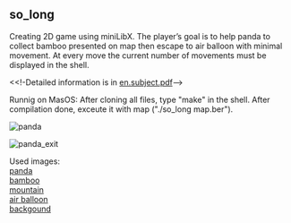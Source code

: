 ## so_long

Creating 2D game using miniLibX.
The player’s goal is to help panda to collect bamboo presented on map then escape to air balloon with minimal movement.
At every move the current number of movements must be displayed in the shell.

<<!-Detailed information is in [en.subject.pdf](https://github.com/lelle-asem/03_so_long/blob/master/en.subject.pdf)-->

Runnig on MasOS:
After cloning all files, type "make" in the shell. After compilation done, exceute it with map  ("./so_long map.ber").

![panda](https://user-images.githubusercontent.com/83021442/125600024-42550dcf-ab67-4ea1-b605-01678299189f.jpg)

![panda_exit](https://user-images.githubusercontent.com/83021442/125600305-be0ba38e-3081-4f07-bb02-e040020072e4.jpg)

Used images:  
[panda](https://www.flaticon.com/free-icon/panda_2419544?term=panda&page=2&position=24&page=2&position=24&related_id=2419544&origin=search)  
[bamboo](https://www.flaticon.com/free-icon/bamboo_588414?term=bamboo&page=1&position=21&page=1&position=21&related_id=588414&origin=search)  
[mountain](https://www.flaticon.com/free-icon/mountain_619131?term=mountain&page=1&position=24&page=1&position=24&related_id=619131&origin=search)  
[air balloon](https://www.flaticon.com/free-icon/hot-air-balloon_4778038?term=air%20balloon&page=1&position=35&page=1&position=35&related_id=4778038&origin=search)  
[backgound](https://www.color-name.com/tea-green.color)
